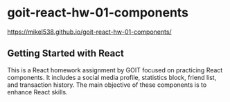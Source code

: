 # goit-react-hw-01-components

https://mikel538.github.io/goit-react-hw-01-components/

## Getting Started with React

This is a React homework assignment by GOIT focused on practicing React components. It includes a social media profile, statistics block, friend list, and transaction history. The main objective of these components is to enhance React skills.
